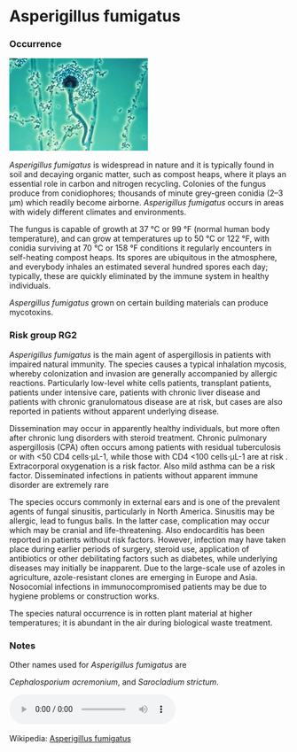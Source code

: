 <!-- TITLE: Asperigillus fumigatus -->

# Asperigillus fumigatus

### Occurrence
![Aspergillus Fumigatus](/uploads/aspergillus-fumigatus.jpg "Aspergillus Fumigatus")

*Asperigillus fumigatus* is widespread in nature and it is typically found in soil and decaying organic matter, such as compost heaps, where it plays an essential role in carbon and nitrogen recycling. Colonies of the fungus produce from conidiophores; thousands of minute grey-green conidia (2–3 μm) which readily become airborne. *Asperigillus fumigatus* occurs in areas with widely different climates and environments.

The fungus is capable of growth at 37 °C or 99 °F (normal human body temperature), and can grow at temperatures up to 50 °C or 122 °F, with conidia surviving at 70 °C or 158 °F conditions it regularly encounters in self-heating compost heaps. Its spores are ubiquitous in the atmosphere, and everybody inhales an estimated several hundred spores each day; typically, these are quickly eliminated by the immune system in healthy individuals. 

*Aspergillus fumigatus* grown on certain building materials can produce mycotoxins.

### Risk group RG2
*Asperigillus fumigatus*  is the main agent of aspergillosis in patients with impaired natural immunity. The species causes a typical inhalation mycosis, whereby colonization and invasion are generally accompanied by allergic reactions. Particularly low-level white cells patients, transplant patients, patients under intensive care, patients with chronic liver disease and patients with chronic granulomatous disease are at risk, but  cases are also reported in patients without apparent underlying disease.

Dissemination may occur in apparently healthy individuals, but more often after chronic lung disorders with steroid treatment. Chronic pulmonary aspergillosis (CPA) often occurs among patients with residual tuberculosis or with <50 CD4 cells⋅µL-1, while those with CD4 <100 cells⋅µL-1 are at risk . Extracorporal oxygenation is a risk factor. Also mild asthma can be a risk factor. Disseminated infections in patients without apparent immune disorder are extremely rare  

The species occurs commonly in external ears and is one of the prevalent agents of fungal sinusitis, particularly in North America. Sinusitis may be allergic, lead to fungus balls. In the latter case, complication may occur which may be cranial and life-threatening. Also endocarditis has been reported in patients without risk factors. However, infection may have taken place during earlier periods of surgery, steroid use, application of antibiotics or other debilitating factors such as diabetes, while underlying diseases may initially be inapparent. Due to the large-scale use of azoles in agriculture, azole-resistant clones are emerging in Europe and Asia. Nosocomial infections in immunocompromised patients may be due to hygiene problems or construction works.

The species natural occurrence is in rotten plant material at higher temperatures; it is abundant in the air during biological waste treatment.

### Notes
Other names used for *Asperigillus fumigatus* are 

*Cephalosporium acremonium*, and *Sarocladium strictum*.

<audio controls>
	<source src="/uploads/acremonium-strictum.mp3" type="audio/mp3">
</audio>

Wikipedia: [Asperigillus fumigatus](https://en.wikipedia.org/wiki/Acremonium_strictum)


